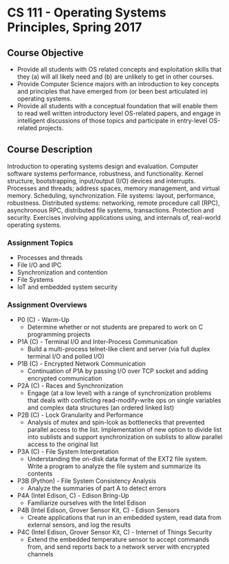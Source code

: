 # CS 111 - Operating Systems Principles, Spring 2017

## Course Objective
* Provide all students with OS related concepts and exploitation skills that they (a) will all likely need and (b) are unlikely to get in other courses.
* Provide Computer Science majors with an introduction to key concepts and principles that have emerged from (or been best articulated in) operating systems.
* Provide all students with a conceptual foundation that will enable them to read well written introductory level OS-related papers, and engage in intelligent discussions of those topics and participate in entry-level OS-related projects.

## Course Description
Introduction to operating systems design and evaluation. Computer software systems performance, robustness, and functionality. Kernel structure, bootstrapping, input/output (I/O) devices and interrupts. Processes and threads; address spaces, memory management, and virtual memory. Scheduling, synchronization. File systems: layout, performance, robustness. Distributed systems: networking, remote procedure call (RPC), asynchronous RPC, distributed file systems, transactions. Protection and security. Exercises involving applications using, and internals of, real-world operating systems.

### Assignment Topics
* Processes and threads
* File I/O and IPC
* Synchronization and contention
* File Systems
* IoT and embedded system security

### Assignment Overviews
* P0 (C) - Warm-Up
  * Determine whether or not students are prepared to work on C programming projects
* P1A (C) - Terminal I/O and Inter-Process Communication
  * Build a multi-process telnet-like client and server (via full duplex terminal I/O and polled I/O)
* P1B (C) - Encrypted Network Communication
  * Continuation of P1A by passing I/O over TCP socket and adding encrypted communication
* P2A (C) - Races and Synchronization
  * Engage (at a low level) with a range of synchronization problems that deals with conflicting read-modify-write ops on single variables and complex data structures (an ordered linked list)
* P2B (C) - Lock Granularity and Performance
  * Analysis of mutex and spin-lcok as bottlenecks that prevented parallel access to the list. Implementation of new option to divide list into sublists and support synchronization on sublists to allow parallel access to the original list
* P3A (C) - File System Interpretation
  * Understanding the on-disk data format of the EXT2 file system. Write a program to analyze the file system and summarize its contents
* P3B (Python) - File System Consistency Analysis
  * Analyze the summaries of part A to detect errors
* P4A (Intel Edison, C) - Edison Bring-Up
  * Familiarize ourselves with the Intel Edison
* P4B (Intel Edison, Grover Sensor Kit, C) - Edison Sensors
  * Create applications that run in an embedded system, read data from external sensors, and log the results
* P4C (Intel Edison, Grover Sensor Kit, C) - Internet of Things Security
  * Extend the embedded temperature sensor to accept commands from, and send reports back to a network server with encrypted channels